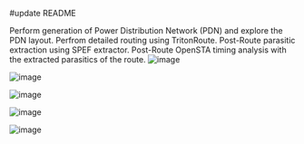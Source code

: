#update README

Perform generation of Power Distribution Network (PDN) and explore the PDN layout.
Perfrom detailed routing using TritonRoute.
Post-Route parasitic extraction using SPEF extractor.
Post-Route OpenSTA timing analysis with the extracted parasitics of the route.
 ![image](https://github.com/user-attachments/assets/e074b2db-7722-461e-ada9-bef615d3fd60)


![image](https://github.com/user-attachments/assets/1de6a13f-c245-4f7f-903f-c6586fe0846e)


![image](https://github.com/user-attachments/assets/ca60b427-20b8-4cb3-8c0d-60e3c86614f9)


![image](https://github.com/user-attachments/assets/9830ebf0-e7a5-44c4-8030-5df02576490f)


![image](https://github.com/user-attachments/assets/03e749d1-abe5-4f5c-b230-d9d2e1fc8278)

